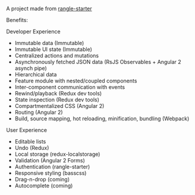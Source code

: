 A project made from [rangle-starter](https://www.npmjs.com/package/rangle-starter)

Benefits:

Developer Experience
- Immutable data (Immutable)
- Immutable UI state (Immutable)
- Centralized actions and mutations
- Asynchronously fetched JSON data (RsJS Observables + Angular 2 asynch pipe)
- Hierarchical data
- Feature module with nested/coupled components
- Inter-component communication with events
- Rewind/playback (Redux dev tools)
- State inspection (Redux dev tools)
- Compartmentalized CSS (Angular 2)
- Routing (Angular 2)
- Build, source mapping, hot reloading, minification, bundling (Webpack)

User Experience
- Editable lists
- Undo (Redux)
- Local storage (redux-localstorage)
- Validation (Angular 2 Forms)
- Authentication (rangle-starter)
- Responsive styling (basscss)
- Drag-n-drop (coming)
- Autocomplete (coming)
